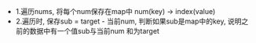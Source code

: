 - 1.遍历nums, 将每个num保存在map中 num(key) -> index(value)
- 2.遍历时, 保存sub = target - 当前num, 判断如果sub是map中的key, 说明之前的数据中有一个值sub与当前num 和为target